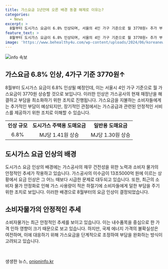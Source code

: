 ```yaml
---
title: 가스요금 1년만에 오른 배경 동결 해제로 이유는?
categories:
  - News
excerpt: >
  8월부터 도시가스 요금이 6.8% 인상되며, 서울의 4인 가구 기준으로 월 3770원↑ 추가 부담이 예상됩니다. 이는 가스공사의 재정난으로 인한 조치로, 소비자물가의 안정화와 하절기 가스 사용량 감소를 감안하여 결정된 것으로 알려졌습니다. 가스공사는 이로부터 재무 건전성을 개선하고자 하는 측면을 강조하며, 13조5000억 원에 이르는 미수금을 해결하기 위해 불가피하다고 밝혔습니다. 최근의 소비자물가 안정화와 국제에너지 가격의 불확실성을 고려하여 부담을 완화하는 방향에서 단계적 요금 인상이 이뤄졌습니다.
feature_text: >
  8월부터 도시가스 요금이 6.8% 인상되며, 서울의 4인 가구 기준으로 월 3770원↑ 추가 부담이 예상됩니다. 이는 가스공사의 재정난으로 인한 조치로, 소비자물가의 안정화와 하절기 가스 사용량 감소를 감안하여 결정된 것으로 알려졌습니다. 가스공사는 이로부터 재무 건전성을 개선하고자 하는 측면을 강조하며, 13조5000억 원에 이르는 미수금을 해결하기 위해 불가피하다고 밝혔습니다. 최근의 소비자물가 안정화와 국제에너지 가격의 불확실성을 고려하여 부담을 완화하는 방향에서 단계적 요금 인상이 이뤄졌습니다.
image: 'https://www.behealthy4u.com/wp-content/uploads/2024/06/koreanews.jpg'
---
```


<p><img src="https://www.behealthy4u.com/wp-content/uploads/2024/06/koreanews.jpg" alt="info 속보" /></p>

<h2 data-ke-size="size26">가스요금 6.8% 인상, 4가구 기준 3770원↑</h2>

<p data-ke-size="size16">8월부터 도시가스 요금이 6.8% 인상될 예정인데, 이는 서울시 4인 가구 기준으로 월 가스요금이 3770원 상승할 것으로 보입니다. 이러한 인상은 가스공사의 현재 재정난을 해결하고 부담을 최소화하기 위한 조치로 진행됩니다. 가스요금을 지불하는 소비자들에게는 추가적인 부담이 예상되지만, 장기적인 관점에서는 가스공급과 관련된 안정적인 서비스를 제공하기 위한 조치로 이해할 수 있습니다.</p>

<table>
    <tr>
        <td style="text-align: center; height: 17px;"><b>인상 규모</b></td>
        <td style="text-align: center; height: 17px;"><b>도시가스 주택용 도매요금</b></td>
        <td style="text-align: center; height: 17px;"><b>일반용 도매요금</b></td>
    </tr>
    <tr>
        <td style="text-align: center; height: 17px;">6.8%</td>
        <td style="text-align: center; height: 17px;">MJ당 1.41원 상승</td>
        <td style="text-align: center; height: 17px;">MJ당 1.30원 상승</td>
    </tr>
</table>

<h2 data-ke-size="size26">도시가스 요금 인상의 배경</h2>

<p data-ke-size="size16">도시가스 요금 인상의 배경에는 가스공사의 재무 건전성을 위한 노력과 소비자 물가의 안정적인 추세가 작용하고 있습니다. 가스공사의 미수금이 13조5000억 원에 이르는 상황에서 요금 인상은 그 어느 때보다 시급한 문제로 대두되고 있습니다. 또한, 최근의 소비자 물가 안정화로 인해 가스 사용량이 적은 하절기에 소비자들에게 덜한 부담을 주기 위한 조치로 보입니다. 이러한 배경으로 8월부터의 요금 인상이 결정되었습니다.</p>

<h2 data-ke-size="size26">소비자물가의 안정적인 추세</h2>

<p data-ke-size="size16">소비자물가는 최근 안정적인 추세를 보이고 있습니다. 이는 내수품목을 중심으로 한 가격 인하 영향이 크기 때문으로 보고 있습니다. 하지만, 국제 에너지 가격의 불확실성은 여전하며, 이에 대응하기 위해 가스요금을 단계적으로 조정하여 부담을 완화하는 방식이 고려되고 있습니다.</p>

<p data-ke-size="size16">&nbsp;</p>
생생한 뉴스, <a href="https://onioninfo.kr" rel="dofollow">onioninfo.kr</a>


